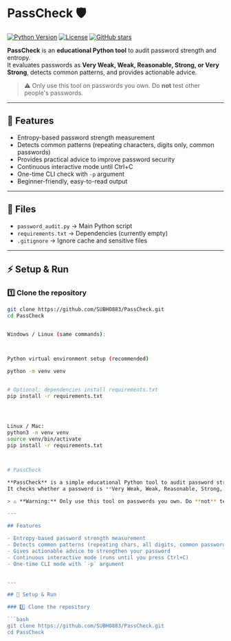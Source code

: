 # PassCheck 🛡️

[![Python Version](https://img.shields.io/badge/python-3.8%2B-blue)](https://www.python.org/) 
[![License](https://img.shields.io/badge/license-MIT-green)](LICENSE) 
[![GitHub stars](https://img.shields.io/github/stars/SUBHO883/PassCheck)](https://github.com/SUBHO883/PassCheck/stargazers)

**PassCheck** is an **educational Python tool** to audit password strength and entropy.  
It evaluates passwords as **Very Weak, Weak, Reasonable, Strong, or Very Strong**, detects common patterns, and provides actionable advice.

> ⚠️ Only use this tool on passwords you own. Do **not** test other people's passwords.

---

## 🚀 Features

- Entropy-based password strength measurement
- Detects common patterns (repeating characters, digits only, common passwords)
- Provides practical advice to improve password security
- Continuous interactive mode until Ctrl+C
- One-time CLI check with `-p` argument
- Beginner-friendly, easy-to-read output

---

## 📂 Files

- `password_audit.py` → Main Python script  
- `requirements.txt` → Dependencies (currently empty)  
- `.gitignore` → Ignore cache and sensitive files

---

## ⚡ Setup & Run

### 1️⃣ Clone the repository

```bash
git clone https://github.com/SUBHO883/PassCheck.git
cd PassCheck


Windows / Linux (same commands):



Python virtual environment setup (recommended)

python -m venv venv


# Optional: dependencies install requirements.txt 
pip install -r requirements.txt




Linux / Mac:
python3 -m venv venv
source venv/bin/activate
pip install -r requirements.txt



# PassCheck

**PassCheck** is a simple educational Python tool to audit password strength and entropy.  
It checks whether a password is **Very Weak, Weak, Reasonable, Strong, or Very Strong**, detects common patterns, and provides advice to improve security.

> ⚠️ **Warning:** Only use this tool on passwords you own. Do **not** test other people's passwords.

---

## Features

- Entropy-based password strength measurement
- Detects common patterns (repeating chars, all digits, common passwords)
- Gives actionable advice to strengthen your password
- Continuous interactive mode (runs until you press Ctrl+C)
- One-time CLI mode with `-p` argument


---

## 🚀 Setup & Run

### 1️⃣ Clone the repository

```bash
git clone https://github.com/SUBHO883/PassCheck.git
cd PassCheck


